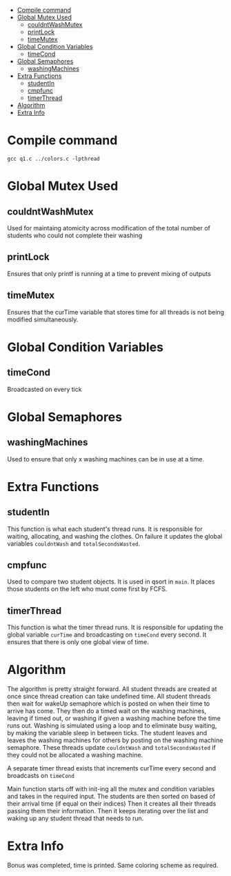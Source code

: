 - [Compile command](#compile-command)
- [Global Mutex Used](#global-mutex-used)
  - [couldntWashMutex](#couldntwashmutex)
  - [printLock](#printlock)
  - [timeMutex](#timemutex)
- [Global Condition Variables](#global-condition-variables)
  - [timeCond](#timecond)
- [Global Semaphores](#global-semaphores)
  - [washingMachines](#washingmachines)
- [Extra Functions](#extra-functions)
  - [studentIn](#studentin)
  - [cmpfunc](#cmpfunc)
  - [timerThread](#timerthread)
- [Algorithm](#algorithm)
- [Extra Info](#extra-info)

# Compile command

`gcc q1.c ../colors.c -lpthread`

# Global Mutex Used

## couldntWashMutex

Used for maintaing atomicity across modification of the total number of students who could not complete their washing

## printLock

Ensures that only printf is running at a time to prevent mixing of outputs

## timeMutex

Ensures that the curTime variable that stores time for all threads is not being modified simultaneously.

# Global Condition Variables

## timeCond

Broadcasted on every tick

# Global Semaphores

## washingMachines

Used to ensure that only x washing machines can be in use at a time.

# Extra Functions

## studentIn

This function is what each student's thread runs. It is responsible for waiting, allocating, and washing the clothes.
On failure it updates the global variables `couldntWash` and `totalSecondsWasted`.

## cmpfunc

Used to compare two student objects. It is used in qsort in `main`. It places those students on the left who must come first by FCFS.

## timerThread

This function is what the timer thread runs. It is responsible for updating the global variable `curTime` and broadcasting on `timeCond` every second. It ensures that there is only one global view of time.

# Algorithm

The algorithm is pretty straight forward.
All student threads are created at once since thread creation can take undefined time.
All student threads then wait for wakeUp semaphore which is posted on when their time to arrive has come.
They then do a timed wait on the washing machines, leaving if timed out, or washing if given a washing machine before the time runs out.
Washing is simulated using a loop and to eliminate busy waiting, by making the variable sleep in between ticks.
The student leaves and leaves the washing machines for others by posting on the washing machine semaphore.
These threads update `couldntWash` and `totalSecondsWasted` if they could not be allocated a washing machine.

A separate timer thread exists that increments curTime every second and broadcasts on `timeCond`

Main function starts off with init-ing all the mutex and condition variables and takes in the required input.
The students are then sorted on based of their arrival time (if equal on their indices)
Then it creates all their threads passing them their information.
Then it keeps iterating over the list and waking up any student thread that needs to run.

# Extra Info

Bonus was completed, time is printed.
Same coloring scheme as required.

